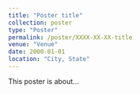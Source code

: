 ```yaml
---
title: "Poster title"
collection: poster
type: "Poster"
permalink: /poster/XXXX-XX-XX-title
venue: "Venue"
date: 2000-01-01
location: "City, State"
---
```


This poster is about...

